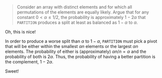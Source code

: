 > Consider an array with distinct elements and for which all permutations of the
> elements are equally likely. Argue that for any constant $0 < \alpha \le 1/2$,
> the probability is approximately $1 - 2 \alpha$ that `PARTITION` produces a
> split at least as balanced as $1 - \alpha$ to $\alpha$.

Oh, this is nice!

In order to produce a worse split than $\alpha$ to $1 - \alpha$, `PARTITION`
must pick a pivot that will be either within the smallest $\alpha n$ elements
or the largest $\alpha n$ elements. The probability of either is
(approximately) $\alpha n / n = \alpha$ and the probability of both is
$2\alpha$. Thus, the probability of having a better partition is the complement,
$1 - 2\alpha$.

Sweet!
